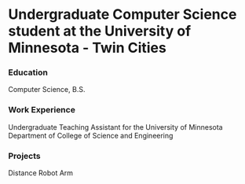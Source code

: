 # Undergraduate Computer Science student at the University of Minnesota - Twin Cities

### Education
Computer Science, B.S.

### Work Experience
Undergraduate Teaching Assistant for the University of Minnesota Department of College of Science and Engineering

### Projects
Distance Robot Arm
